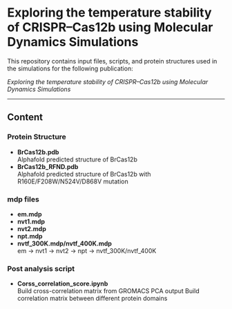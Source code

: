 # Exploring the temperature stability of CRISPR–Cas12b using Molecular Dynamics Simulations
This repository contains input files, scripts, and protein structures used in the simulations for the following publication:

*Exploring the temperature stability of CRISPR–Cas12b using Molecular Dynamics Simulations*

---

## Content

### Protein Structure
- **BrCas12b.pdb**  
  Alphafold predicted structure of BrCas12b
- **BrCas12b_RFND.pdb**  
  Alphafold predicted structure of BrCas12b with R160E/F208W/N524V/D868V mutation  

### mdp files
- **em.mdp**
- **nvt1.mdp**
- **nvt2.mdp**
- **npt.mdp**
- **nvtf_300K.mdp/nvtf_400K.mdp**  
  em -> nvt1 -> nvt2 -> npt -> nvtf_300K/nvtf_400K

### Post analysis script
- **Corss_correlation_score.ipynb**  
  Build cross-correlation matrix from GROMACS PCA output
  Build correlation matrix between different protein domains
